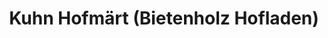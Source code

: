 ---
title: "Kuhn Hofmärt (Bietenholz Hofladen)"
url: /effretikon/kuhn-hofmaert-bietenholz-hofladen/
shop: Hofladen
---